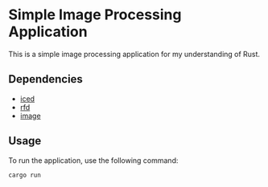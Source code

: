 # Simple Image Processing Application

This is a simple image processing application for my understanding of Rust.


## Dependencies

- [iced](https://github.com/hecrj/iced)
- [rfd](https://github.com/PolyMeilex/rfd)
- [image](https://github.com/image-rs/image)

## Usage

To run the application, use the following command:

```bash
cargo run